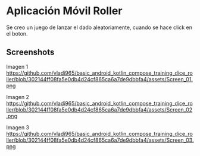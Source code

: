 
# Aplicación Móvil Roller

Se creo un juego de lanzar el dado aleatoriamente, cuando se hace click en el boton.


## Screenshots

Imagen 1
https://github.com/vladi965/basic_android_kotlin_compose_training_dice_roller/blob/302144ff08fa5e0db4d24cf865ca6a7de9dbbfa4/assets/Screen_01.png

Imagen 2
https://github.com/vladi965/basic_android_kotlin_compose_training_dice_roller/blob/302144ff08fa5e0db4d24cf865ca6a7de9dbbfa4/assets/Screen_02.png

Imagen 3
https://github.com/vladi965/basic_android_kotlin_compose_training_dice_roller/blob/302144ff08fa5e0db4d24cf865ca6a7de9dbbfa4/assets/Screen_03.png
